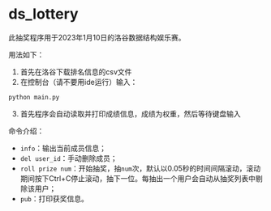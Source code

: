 # ds_lottery

此抽奖程序用于2023年1月10日的洛谷数据结构娱乐赛。

用法如下：

1. 首先在洛谷下载排名信息的csv文件
2. 在控制台（请不要用ide运行）输入：

```sh
python main.py
```

3. 首先程序会自动读取并打印成绩信息，成绩为权重，然后等待键盘输入

命令介绍：

- `info`：输出当前成员信息；
- `del user_id`：手动删除成员；
- `roll prize num`：开始抽奖，抽`num`次，默认以0.05秒的时间间隔滚动，滚动期间按下Ctrl+C停止滚动，抽下一位。每抽出一个用户会自动从抽奖列表中剔除该用户；
- `pub`：打印获奖信息。